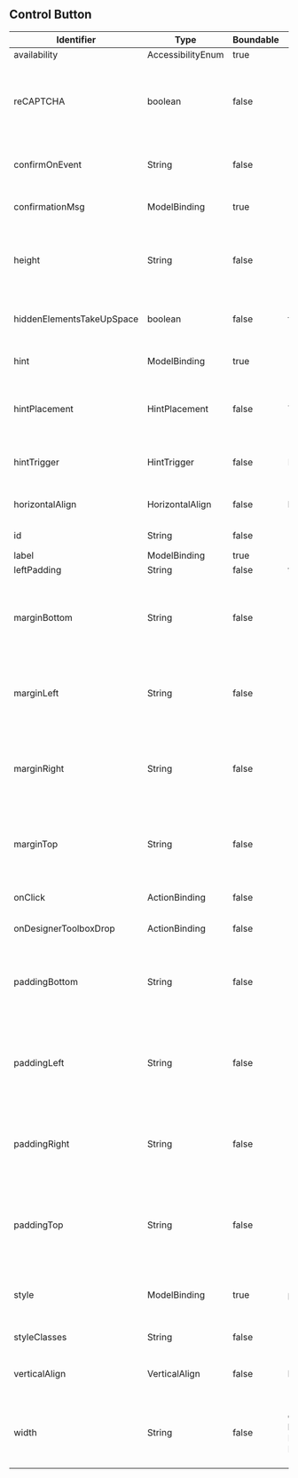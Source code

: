 ## Control Button

| <center>Identifier </center>  | <center>Type  </center> | <center> Boundable  </center> |  <center>DefaultValue </center>  |  <center>Description  </center>    |  
|-----------|---------|-------------------------------|--------------|----------------|
|availability| AccessibilityEnum | true                          ||Accessibility of an Component|
|reCAPTCHA| boolean | false                         ||Turn on/off Google Recaptcha v2 functionality. To use this option you have to set aplication parameters `fh.web.secure.caprcha.sitekey` and `fh.web.secure.caprcha.serverkey`.|
|confirmOnEvent| String  | false                         ||Defines pipe-separated list of events name that require confirmation dialog. Eg. onClick or onInput, onChange|
|confirmationMsg| ModelBinding | true                          ||Binding represents value from confirmation message, used inside of '{}', like {model}.|
|height| String  | false                         ||Component height in "px" or "%", "px" is default height unit. There should not be any character between number and unit - height="80px" is valid, height="80 px" is invalid.|
|hiddenElementsTakeUpSpace| boolean | false                         |false|Parameter for HIDDEN components. Makes hidden elements still take up space in the page.|
|hint| ModelBinding | true                          ||Hint for component, visible after hovering over specified component part|
|hintPlacement| HintPlacement | false                         |TOP|Placement of the hint for component. Available values: top, left, right, bottom. If value is not set then position will be chosen dynamically.|
|hintTrigger| HintTrigger | false                         |HOVER_FOCUS|Trigger of the hint for component. Available values: HOVER_FOCUS, HOVER. If value is not set then position will be HOVER_FOCUS.|
|horizontalAlign| HorizontalAlign | false                         |left|Component bootstrap option to place component on the left, center or right side of the view.|
|id| String  | false                         ||Component identifier (should be unique within the view)|
|label| ModelBinding | true                          ||Component label|
|leftPadding| String  | false                         |test|test|
|marginBottom| String  | false                         ||Component margin amount in "px" to leave outter gap at the bottom. There should not be any character between number and unit - marginBottom="10px" is valid, marginBottom="10 px" is invalid.|
|marginLeft| String  | false                         ||Component margin amount in "px" to leave outter gap on the left side. There should not be any character between number and unit - marginLeft="10px" is valid, marginLeft="10 px" is invalid.|
|marginRight| String  | false                         ||Component margin amount in "px" to leave outter gap on the right side. There should not be any character between number and unit - marginRight="10px" is valid, marginRight="10 px" is invalid.|
|marginTop| String  | false                         ||Component margin amount in "px" to leave outter gap at the top. There should not be any character between number and unit - marginTop="10px" is valid, marginTop="10 px" is invalid.|
|onClick| ActionBinding | false                         ||If the button is clicked that method will be executed. Action is fired, while component is active.|
|onDesignerToolboxDrop| ActionBinding | false                         ||If the component is dropped on form edited in designer.|
|paddingBottom| String  | false                         ||Component padding amount in "px" to leave outter gap at the bottom. There should not be any character between number and unit - paddingBottom="10px" is valid, paddingBottom="10 px" is invalid. Only positive values.|
|paddingLeft| String  | false                         ||Component padding amount in "px" to leave outter gap at the bottom. There should not be any character between number and unit - paddingLeft="10px" is valid, paddingLeft="10 px" is invalid. Only positive values.|
|paddingRight| String  | false                         ||Component padding amount in "px" to leave outter gap at the bottom. There should not be any character between number and unit - paddingRight="10px" is valid, paddingRight="10 px" is invalid. Only positive values.|
|paddingTop| String  | false                         ||Component padding amount in "px" to leave outter gap at the bottom. There should not be any character between number and unit - paddingTop="10px" is valid, paddingTop="10 px" is invalid. Only positive values.|
|style| ModelBinding | true                          |primary|Determines style of a Button. It is possible to select one of six Bootstrap classes: default, primary, success, info, warning, danger or bind it with variable.|
|styleClasses| String  | false                         ||Component style classes, should be separated by ',' character|
|verticalAlign| VerticalAlign | false                         |bottom|Option to align component vertically relative to parent element. Available values: top, middle, bottom.|
|width| String  | false                         |"md-12" for all components but not Button FileUpload or FileDownload - "md-2"|Component bootstrap size option to place component in one row and different column width. For Column this value should be numeric, because it will be translated to percentage value.|
